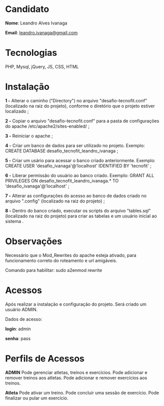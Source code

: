 # Candidato
**Nome**: Leandro Alves Ivanaga

**Email**: leandro.ivanaga@gmail.com

# Tecnologias
PHP, Mysql, jQuery, JS, CSS, HTML


# Instalação
**1 -** Alterar o caminho ("Directory") no arquivo "desafio-tecnofit.conf" (localizado na raiz do projeto), conforme o diretório que o projeto estiver localizado ;

**2 -** Copiar o arquivo "desafio-tecnofit.conf" para a pasta de configurações do apache /etc/apache2/sites-enabled/ ;

**3 -** Reiniciar o apache ;

**4 -** Criar um banco de dados para ser utilizado no projeto. Exemplo: CREATE DATABASE desafio_tecnofit_leandro_ivanaga ;  

**5 -** Criar um usário para acessar o banco criado anteriormente. Exemplo: CREATE USER 'desafio_ivanaga'@'localhost' IDENTIFIED BY 'tecnofit'  ;  

**6 -** Liberar permissão do usuário ao banco criado. Exemplo: GRANT ALL PRIVILEGES ON desafio_tecnofit_leandro_ivanaga.* TO 'desafio_ivanaga'@'localhost' ;

**7 -** Alterar as configurações do acesso ao banco de dados criado no arquivo ".config" (localizado na raiz do projeto) ;

**8 -** Dentro do banco criado, executar os scripts do arquivo "tables.sql" (localizado na raiz do projeto) para criar as tabelas e um usuário inicial ao sistema .


# Observações
Necessário que o Mod_Rewrites do apache esteja ativado, para funcionamento correto do roteamento e url amigáveis.

Comando para habilitar: sudo a2enmod rewrite


# Acessos
Após realizar a instalação e configuração do projeto. Será criado um usuário ADMIN.

Dados de acesso:

**login**: admin

**senha**: pass

# Perfils de Acessos
**ADMIN**
Pode gerenciar atletas, treinos e exercícios.
Pode adicionar e remover treinos aos atletas.
Pode adicionar e remover exercícios aos treinos.

**Atleta**
Pode ativar um treino.
Pode concluir uma sessão de exercício.
Pode finalizar ou pular um exercício.